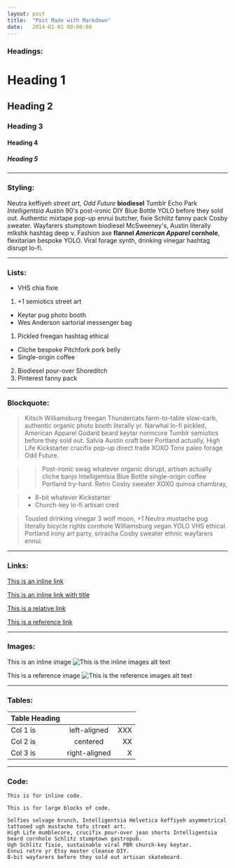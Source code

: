 ```yaml
---
layout: post
title:  "Post Made with Markdown"
date:   2014-01-01 00:00:00
---
```


### Headings: ###

# Heading 1 #

## Heading 2 ##

### Heading 3 ###

#### Heading 4 ####

##### Heading 5 #####


--------------------------------------------------------------------------------

### Styling: ###

Neutra keffiyeh *street art, Odd Future* **biodiesel** Tumblr Echo Park _Intelligentsia Austin_ 90's post-ironic DIY Blue Bottle YOLO before they sold out.  Authentic mixtape pop-up ennui butcher, fixie Schlitz fanny pack Cosby sweater.  Wayfarers stumptown biodiesel McSweeney's, Austin literally mlkshk hashtag deep v.  Fashion axe __flannel *American Apparel* cornhole__, flexitarian bespoke YOLO.  Viral forage synth, drinking vinegar hashtag disrupt lo-fi.


--------------------------------------------------------------------------------

### Lists: ###

+ VHS chia fixie
 1. +1 semiotics street art
+ Keytar pug photo booth
+ Wes Anderson sartorial messenger bag

1. Pickled freegan hashtag ethical
 + Cliche bespoke Pitchfork pork belly
 + Single-origin coffee
2. Biodiesel pour-over Shoreditch
3. Pinterest fanny pack


--------------------------------------------------------------------------------

### Blockquote: ###

> Kitsch Williamsburg freegan Thundercats farm-to-table slow-carb, authentic organic photo booth literally yr.  Narwhal lo-fi pickled, American Apparel Godard beard keytar normcore Tumblr semiotics before they sold out.  Salvia Austin craft beer Portland actually, High Life Kickstarter crucifix pop-up direct trade  XOXO Tonx paleo forage Odd Future.

> > Post-ironic swag whatever organic disrupt, artisan actually cliche banjo Intelligentsia Blue Bottle single-origin coffee Portland try-hard.  Retro Cosby sweater XOXO quinoa chambray,

> + 8-bit whatever Kickstarter
> + Church-key lo-fi artisan cred

> Tousled drinking vinegar 3 wolf moon, +1 Neutra mustache pug literally bicycle rights cornhole Williamsburg vegan YOLO VHS ethical.  Portland irony art party, sriracha Cosby sweater ethnic wayfarers ennui.   


--------------------------------------------------------------------------------

### Links: ###

[This is an inline link](http://webspecdesign.com)

[This is an inline link with title](http://webspecdesign.com "Webspec Design Website")

[This is a relative link](/contact)

[This is a reference link][reference]

[reference]: http://reference-link.com


--------------------------------------------------------------------------------

### Images: ###

This is an inline image
![This is the inline images alt text](http://placekitten.com/350/200)

This is a reference image
![This is the reference images alt text][reference-image]

[reference-image]: http://s.ngm.com/2010/12/milky-way/img/milky-way-galaxy-615.jpg


--------------------------------------------------------------------------------

### Tables: ###

| Table Heading |               |       |
| ------------- |:-------------:| -----:|
| Col 1 is      | left-aligned  | XXX   |
| Col 2 is      | centered      | XX    |
| Col 3 is      | right-aligned | X     |


--------------------------------------------------------------------------------

### Code: ###

`This is for inline code.`

    This is for large blocks of code.

    Selfies selvage brunch, Intelligentsia Helvetica keffiyeh asymmetrical tattooed ugh mustache tofu street art. 
    High Life mumblecore, crucifix pour-over jean shorts Intelligentsia beard cornhole Schlitz stumptown gastropub.
    Ugh Schlitz fixie, sustainable viral PBR church-key keytar.
    Ennui retro yr Etsy master cleanse DIY.
    8-bit wayfarers before they sold out artisan skateboard.